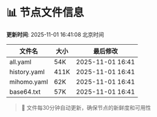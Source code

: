 # 📊 节点文件信息

**更新时间**: 2025-11-01 16:41:08 北京时间

| 文件名 | 大小 | 最后修改 |
|--------|------|----------|
| all.yaml | 54K | 2025-11-01 16:41 |
| history.yaml | 411K | 2025-11-01 16:41 |
| mihomo.yaml | 62K | 2025-11-01 16:41 |
| base64.txt | 57K | 2025-11-01 16:41 |

> 🔄 文件每30分钟自动更新，确保节点的新鲜度和可用性
